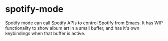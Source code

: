 # spotify-mode

Spotify mode can call Spotify APIs to control Spotify from Emacs. It has WIP functionality to show album art in a small buffer, and has it's own keybindings when that buffer is active.
